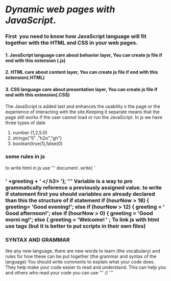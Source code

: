 # *Dynamic web pages with JavaScript*.
### First  you need to know how JavaScript language will fit together with the HTML and CSS in your web pages.
#### 1. JavaScript language care about behavior layer, You can create js file if end with this extension (.js)
#### 2. HTML care about content layer, You can create js file if end with this extension(.HTML)
#### 3. CSS language care about presentation layer, You can create js file if end with this extension(.CSS)
The JavaScript is added last and enhances the usability o the page or the experience of interacting with the site.Keeping it separate means that the page still works if the user cannot load or run the JavaScript.
In js we have three types of date 
1. number (1,2,5.0)
2. strings("5" ,"h2o","gh")
3. boolean(true(1),false(0)
### some rules in js
to write html in js use ''' document .write( ' <h3>' +greeting + ' </ h3> '); '''
Variable is a way to pro grammatically reference a previously assigned value.
to write if statement first you should variables are already declared than this the structure of if statement
if (hourNow > 18) {
greeting= 'Good evening!';
else if (hourNow > 12) {
greeting = ' Good afternoon!';
else if (hourNow > 0) {
greeting = 'Good morni ng!';
else {
greeting = 'Welcome! ' ;
To link js with html use <script> element,You may see JavaScript in the HTML between opening <script> and closing </script> tags (but it is better to put scripts in their own files)
### SYNTAX AND GRAMMAR
like any new language, there are new words to learn (the vocabulary) and rules for how these can be put together (the grammar and syntax of the language)
You should write comments to explain what your code does. They help make your code easier to read and understand. This can help you and others who read your code you can use ''' // ''' 
